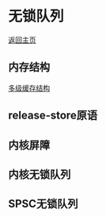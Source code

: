 # 无锁队列

[返回主页](../../README.md)

## 内存结构


[多级缓存结构](./多级缓存结构.PNG)

## release-store原语


## 内核屏障



## 内核无锁队列




## SPSC无锁队列
